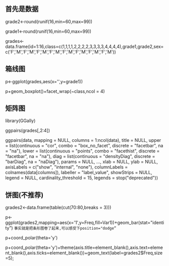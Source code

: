 ## 首先是数据

grade2<-round(runif(16,min=60,max=99))

grade1<-round(runif(16,min=60,max=99))

grades<-data.frame(id=1:16,class=c(1,1,1,1,2,2,2,2,3,3,3,3,4,4,4,4),grade1,grade2,sex=c('F','M','F','M','F','M','F','M','F','M','F','M','F','M','F','M'))

## 箱线图

p<-ggplot(grades,aes(x='',y=grade1))

p+geom_boxplot()+facet_wrap(~class,ncol = 4)


## 矩阵图

library(GGally)

ggpairs(grades[,2:4])

ggpairs(data, mapping = NULL, columns = 1:ncol(data), title = NULL,
        upper = list(continuous = "cor", combo = "box_no_facet", discrete =
        "facetbar", na = "na"), lower = list(continuous = "points", combo =
        "facethist", discrete = "facetbar", na = "na"), diag = list(continuous =
        "densityDiag", discrete = "barDiag", na = "naDiag"), params = NULL, ...,
        xlab = NULL, ylab = NULL, axisLabels = c("show", "internal", "none"),
        columnLabels = colnames(data[columns]), labeller = "label_value",
        showStrips = NULL, legend = NULL, cardinality_threshold = 15,
        legends = stop("deprecated"))

## 饼图(不推荐)
grades2<-data.frame(table(cut(70:80,breaks = 3)))

p<-ggplot(grades2,mapping=aes(x='1',y=Freq,fill=Var1))+geom_bar(stat="identity”) `事实就是把条形图卷了起来,可以感受下position="dodge”`

p+coord_polar(theta='y')

p+coord_polar(theta='y')+theme(axis.title=element_blank(),axis.text=element_blank(),axis.ticks=element_blank())+geom_text(label=grades2$Freq,size=5);

